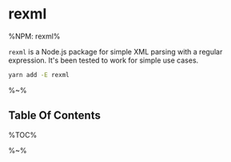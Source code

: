 # rexml

%NPM: rexml%

`rexml` is a Node.js package for simple XML parsing with a regular expression. It's been tested to work for simple use cases.

```sh
yarn add -E rexml
```

%~%

## Table Of Contents

%TOC%

%~%